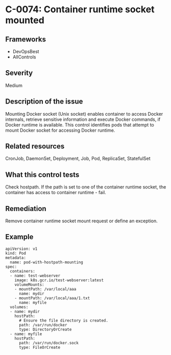 # C-0074: Container runtime socket mounted

## Frameworks
* DevOpsBest
* AllControls
 
## Severity
Medium

## Description of the issue
Mounting Docker socket (Unix socket) enables container to access Docker internals, retrieve sensitive information and execute Docker commands, if Docker runtime is available. This control identifies pods that attempt to mount Docker socket for accessing Docker runtime.
 
## Related resources
CronJob, DaemonSet, Deployment, Job, Pod, ReplicaSet, StatefulSet
 
## What this control tests 
Check hostpath. If the path is set to one of the container runtime socket, the container has access to container runtime - fail.
 
## Remediation
Remove container runtime socket mount request or define an exception.
 
## Example
```
apiVersion: v1
kind: Pod
metadata:
  name: pod-with-hostpath-mounting
spec:
  containers:
  - name: test-webserver
    image: k8s.gcr.io/test-webserver:latest
    volumeMounts:
    - mountPath: /var/local/aaa
      name: mydir
    - mountPath: /var/local/aaa/1.txt
      name: myfile
  volumes:
  - name: mydir
    hostPath:
      # Ensure the file directory is created.
      path: /var/run/docker
      type: DirectoryOrCreate
  - name: myfile
    hostPath:
      path: /var/run/docker.sock
      type: FileOrCreate

```
